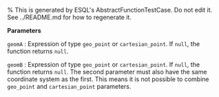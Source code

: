 % This is generated by ESQL's AbstractFunctionTestCase. Do not edit it. See ../README.md for how to regenerate it.

**Parameters**

`geomA`
:   Expression of type `geo_point` or `cartesian_point`. If `null`, the function returns `null`.

`geomB`
:   Expression of type `geo_point` or `cartesian_point`. If `null`, the function returns `null`. The second parameter must also have the same coordinate system as the first. This means it is not possible to combine `geo_point` and `cartesian_point` parameters.

